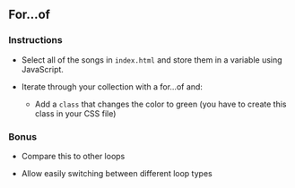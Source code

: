## For...of

### Instructions

- Select all of the songs in `index.html` and store them in a variable using JavaScript.

- Iterate through your collection with a for...of and:

  - Add a `class` that changes the color to green (you have to create this class in your CSS file)

### Bonus

- Compare this to other loops

- Allow easily switching between different loop types
